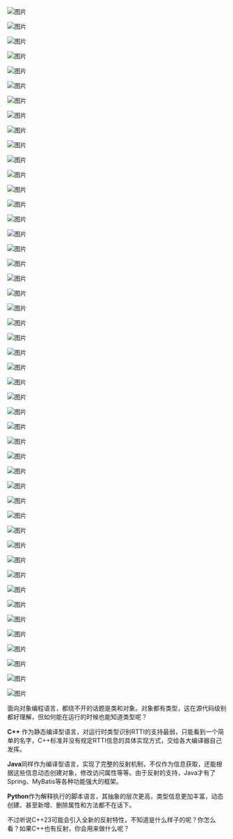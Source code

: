 ![图片](image/640-1639328783300102.webp)

![图片](image/640-1639328783300103.webp)

![图片](image/640-1639328783300104.webp)

![图片](image/640-1639328783300105.webp)

![图片](image/640-1639328783300106.webp)

![图片](image/640-1639328783300107.webp)

![图片](image/640-1639328783300108.webp)

![图片](image/640-1639328783300109.png)

![图片](image/640-1639328783300110.webp)

![图片](image/640-1639328783300111.webp)

![图片](image/640-1639328783300112.webp)

![图片](image/640-1639328783301113.webp)

![图片](image/640-1639328783301114.webp)

![图片](image/640-1639328783301115.png)

![图片](image/640-1639328783301116.webp)

![图片](image/640-1639328783301117.webp)

![图片](image/640-1639328783301118.webp)

![图片](image/640-1639328783301119.webp)

![图片](image/640-1639328783301120.webp)

![图片](image/640-1639328783301121.webp)

![图片](image/640-1639328783301122.webp)

![图片](image/640-1639328783301123.webp)

![图片](image/640-1639328783301124.webp)

![图片](image/640-1639328783301125.webp)

![图片](image/640-1639328783301126.webp)

![图片](image/640-1639328783301127.webp)

![图片](image/640-1639328783301128.webp)

![图片](image/640-1639328783301129.webp)

![图片](image/640-1639328783301130.webp)

![图片](image/640-1639328783301131.webp)

![图片](image/640-1639328783301132.webp)

![图片](image/640-1639328783301133.webp)

![图片](image/640-1639328783302134.webp)

![图片](image/640-1639328783302135.webp)

![图片](image/640-1639328783302136.webp)

![图片](image/640-1639328783302137.webp)

![图片](image/640-1639328783302138.webp)

![图片](image/640-1639328783302139.webp)

![图片](image/640-1639328783302140.webp)

![图片](image/640-1639328783302141.webp)

![图片](image/640-1639328783302142.webp)

![图片](image/640-1639328783302143.webp)

![图片](image/640-1639328783302144.webp)

![图片](image/640-1639328783302145.webp)

![图片](image/640-1639328783302146.webp)

![图片](image/640-1639328783302147.webp)

![图片](image/640-1639328783302148.webp)



面向对象编程语言，都绕不开的话题是类和对象。对象都有类型，这在源代码级别都好理解，但如何能在运行的时候也能知道类型呢？

**C++** 作为静态编译型语言，对运行时类型识别RTTI的支持最弱，只能看到一个简单的名字，C++标准并没有规定RTTI信息的具体实现方式，交给各大编译器自己发挥。

**Java**同样作为编译型语言，实现了完整的反射机制，不仅作为信息获取，还能根据这些信息动态创建对象，修改访问属性等等。由于反射的支持，Java才有了Spring、MyBatis等各种功能强大的框架。

**Python**作为解释执行的脚本语言，其抽象的层次更高，类型信息更加丰富，动态创建、甚至新增、删除属性和方法都不在话下。

不过听说C++23可能会引入全新的反射特性，不知道是什么样子的呢？你怎么看？如果C++也有反射，你会用来做什么呢？
